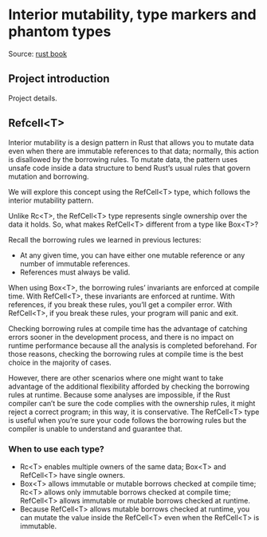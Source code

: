 # Interior mutability, type markers and phantom types

Source: [rust book](https://doc.rust-lang.org/book/ch15-05-interior-mutability.html)

## Project introduction

Project details.

## Refcell\<T\>

Interior mutability is a design pattern in Rust that allows you to mutate data even when there are immutable references to that data; normally, this action is disallowed by the borrowing rules. To mutate data, the pattern uses unsafe code inside a data structure to bend Rust’s usual rules that govern mutation and borrowing.

We will explore this concept using the RefCell\<T\> type, which follows the interior mutability pattern.

Unlike Rc\<T\>, the RefCell\<T\> type represents single ownership over the data it holds. So, what makes RefCell\<T\> different from a type like Box\<T\>?

Recall the borrowing rules we learned in previous lectures:
 - At any given time, you can have either one mutable reference or any number of immutable references.
 - References must always be valid.

When using Box\<T\>, the borrowing rules’ invariants are enforced at compile time. With RefCell\<T\>, these invariants are enforced at runtime. With references, if you break these rules, you’ll get a compiler error. With RefCell\<T\>, if you break these rules, your program will panic and exit.

Checking borrowing rules at compile time has the advantage of catching errors sooner in the development process, and there is no impact on runtime performance because all the analysis is completed beforehand. For those reasons, checking the borrowing rules at compile time is the best choice in the majority of cases.

However, there are other scenarios where one might want to take advantage of the additional flexibility afforded by checking the borrowing rules at runtime. Because some analyses are impossible, if the Rust compiler can’t be sure the code complies with the ownership rules, it might reject a correct program; in this way, it is conservative. The RefCell\<T\> type is useful when you’re sure your code follows the borrowing rules but the compiler is unable to understand and guarantee that.

### When to use each type?
 - Rc\<T\> enables multiple owners of the same data; Box\<T\> and RefCell\<T\> have single owners.
 - Box\<T\> allows immutable or mutable borrows checked at compile time; Rc\<T\> allows only immutable borrows checked at compile time; RefCell\<T\> allows immutable or mutable borrows checked at runtime.
 - Because RefCell\<T\> allows mutable borrows checked at runtime, you can mutate the value inside the RefCell\<T\> even when the RefCell\<T\> is immutable.


